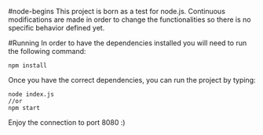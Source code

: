#node-begins
This project is born as a test for node.js. Continuous modifications are made in
order to change the functionalities so there is no specific behavior defined yet.

#Running
In order to have the dependencies installed you will need to run the following command:
```
npm install
```
Once you have the correct dependencies, you can run the project by typing:
```
node index.js
//or
npm start
```
Enjoy the connection to port 8080 :)
